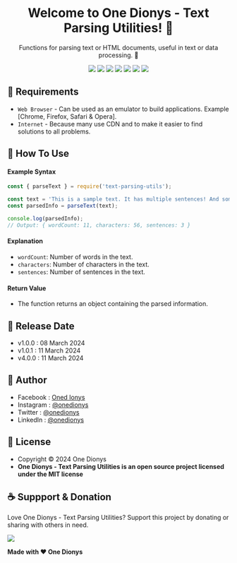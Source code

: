 <h1 align="center">Welcome to One Dionys - Text Parsing Utilities! 👋 </h1>

<p align="center">Functions for parsing text or HTML documents, useful in text or data processing. 💖 </p>

<p align="center">
<img src="https://img.shields.io/github/contributors/onedionys/onedionys-text-parsing-utilities?style=flat-square">
<img src="https://img.shields.io/github/issues/onedionys/onedionys-text-parsing-utilities?style=flat-square">
<img src="https://img.shields.io/github/stars/onedionys/onedionys-text-parsing-utilities?style=flat-square"> 
<img src="https://img.shields.io/github/forks/onedionys/onedionys-text-parsing-utilities?style=flat-square">
<img src="https://img.shields.io/github/last-commit/onedionys/onedionys-text-parsing-utilities.svg?style=flat-square">
<img src="https://img.shields.io/github/languages/code-size/onedionys/onedionys-text-parsing-utilities?style=flat-square">
<img src="https://img.shields.io/github/license/onedionys/onedionys-text-parsing-utilities?style=flat-square">
</p>

## 💾 Requirements

* `Web Browser` - Can be used as an emulator to build applications. Example [Chrome, Firefox, Safari & Opera].
* `Internet` - Because many use CDN and to make it easier to find solutions to all problems.

## 🎯 How To Use

#### Example Syntax

```javascript
const { parseText } = require('text-parsing-utils');

const text = 'This is a sample text. It has multiple sentences! And some words.';
const parsedInfo = parseText(text);

console.log(parsedInfo);
// Output: { wordCount: 11, characters: 56, sentences: 3 }
```

#### Explanation

* `wordCount`: Number of words in the text.
* `characters`: Number of characters in the text.
* `sentences`: Number of sentences in the text.

#### Return Value

* The function returns an object containing the parsed information.

## 📆 Release Date

* v1.0.0 : 08 March 2024
* v1.0.1 : 11 March 2024
* v4.0.0 : 11 March 2024

## 🧑 Author

* Facebook : <a href="https://www.facebook.com/theonedionys"> Oned Ionys</a>
* Instagram : <a href="https://www.instagram.com/onedionys/"> @onedionys</a>
* Twitter : <a href="https://twitter.com/onedionys"> @onedionys</a>
* LinkedIn :  <a href="https://www.linkedin.com/in/onedionys/"> @onedionys</a>

## 📝 License

* Copyright © 2024 One Dionys
* **One Dionys - Text Parsing Utilities is an open source project licensed under the MIT license**

## ☕️ Suppport & Donation

Love One Dionys - Text Parsing Utilities? Support this project by donating or sharing with others in need.

<a href="https://www.buymeacoffee.com/onedionys"><img src="https://img.shields.io/badge/Buy_Me_A_Coffee-FFDD00?style=for-the-badge&logo=buy-me-a-coffee&logoColor=black"/> </a>

**Made with ❤️ One Dionys**
